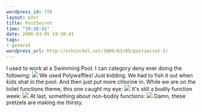 ```yaml
--- 
wordpress_id: 728
layout: post
title: PostSecret
time: "19:38:41"
date: 2006-03-05 19:38:41
tags: 
- general
wordpress_url: http://schinckel.net/2006/03/05/postsecret-2/
---
```

I used to work at a Swimming Pool. I can category deny ever doing the following: ![][1] We used Polywaffles! Just kidding. We had to fish it out when kids shat in the pool. And then just put more chlorine in.  While we are on the toilet functions theme, this one caught my eye: ![][2] It's still a bodily function week: ![][3] At last, something about non-bodily functions: ![][4] Damn, these pretzels are making me thirsty. 

   [1]: /images/log.jpg
   [2]: /images/loofa.jpg
   [3]: /images/massage.jpg
   [4]: /images/pretzels.jpg

